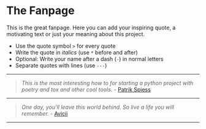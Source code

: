 # The Fanpage

This is the great fanpage. Here you can add your inspiring quote, a motivating text or just your meaning about this project.

- Use the quote symbol `>` for every quote
- Write the quote in *italics* (use `*` before and after)
- Optional: Write your name after a dash (`-`) in normal letters
- Separate quotes with lines (use `---`)


---

> *This is the most interesting how to for starting a python project with poetry and tox and other cool tools.* - 
[Patrik Spiess](https://github.com/patrikspiess)

---

> *One day, you'll leave this world behind.
So live a life you will remember.* - 
[Avicii](https://de.wikipedia.org/wiki/Avicii)

---